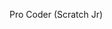 Pro Coder (Scratch Jr)

<!---
JadenLeung/JadenLeung is a ✨ special ✨ repository because its `README.md` (this file) appears on your GitHub profile.
You can click the Preview link to take a look at your changes.
--->
